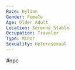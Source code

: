```yaml
---
Race: Hylian
Gender: Female
Age: Older Adult
Location: Serenne Stable
Occupation: Traveler
Type: Minor
Sexuality: Heterosexual
---
```

#npc 

